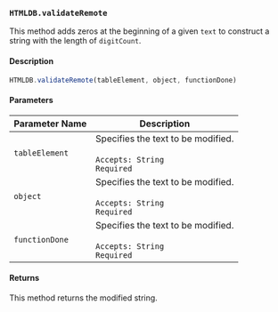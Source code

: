 ### `HTMLDB.validateRemote`

This method adds zeros at the beginning of a given `text` to construct a string with the length of `digitCount`.

#### Description

```javascript
HTMLDB.validateRemote(tableElement, object, functionDone)
```

#### Parameters

| Parameter Name             | Description                               |
| -------------------------- | ----------------------------------------- |
| `tableElement` | Specifies the text to be modified.<br><br>`Accepts: String`<br>`Required` |
| `object` | Specifies the text to be modified.<br><br>`Accepts: String`<br>`Required` |
| `functionDone` | Specifies the text to be modified.<br><br>`Accepts: String`<br>`Required` |

#### Returns

This method returns the modified string.